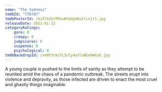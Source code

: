 ```yaml
---
name: "The Sadness"
tmdbId: "776797"
tmdbPosterId: /mi5lh2brPMzuWYddyUKuCtcnjt1.jpg
releaseDate: 2021-01-22
categoryRatings:
    gore: 0
    creepy: 0
    jumpscares: 0
    suspense: 0
    psychological: 0
tmdbBackdropId: /xm8h3tkzYL3cCy4o3luNEe0WVyE.jpg
---
```

A young couple is pushed to the limits of sanity as they attempt to be reunited amid the chaos of a pandemic outbreak. The streets erupt into violence and depravity, as those infected are driven to enact the most cruel and ghastly things imaginable.
